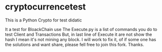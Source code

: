 # cryptocurrencetest
This is a Python Crypto for test didatic 

It a test for BloackChain use
The Execute.py is a list of commands you do to test Client and Transactions
But, in last line of Execute it are not show the hash I mean it's not mining any block.
I will work to fix it, of if some one has the solutions and want share, please fell free to join this fork.
Thanks.
